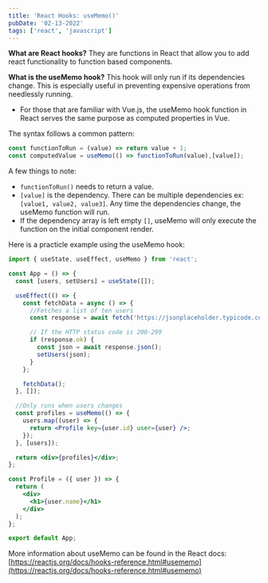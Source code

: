 ```yaml
---
title: 'React Hooks: useMemo()'
pubDate: '02-13-2022'
tags: ['react', 'javascript']
---
```


**What are React hooks?**
They are functions in React that allow you to add react functionality to function based components.

**What is the useMemo hook?**
This hook will only run if its dependencies change. This is especially useful in preventing expensive operations from needlessly running.

- For those that are familiar with Vue.js, the useMemo hook function in React serves the same purpose as computed properties in Vue.

The syntax follows a common pattern:

```jsx
const functionToRun = (value) => return value + 1;
const computedValue = useMemo(() => functionToRun(value),[value]);
```

A few things to note:

- `functionToRun()` needs to return a value.
- `[value]` is the dependency. There can be multiple dependencies ex: `[value1, value2, value3]`. Any time the dependencies change, the useMemo function will run.
- If the dependency array is left empty `[]`, useMemo will only execute the function on the initial component render.

Here is a practicle example using the useMemo hook:

```jsx
import { useState, useEffect, useMemo } from 'react';

const App = () => {
  const [users, setUsers] = useState([]);

  useEffect(() => {
    const fetchData = async () => {
      //Fetches a list of ten users
      const response = await fetch('https://jsonplaceholder.typicode.com/users');

      // If the HTTP status code is 200-299
      if (response.ok) {
        const json = await response.json();
        setUsers(json);
      }
    };

    fetchData();
  }, []);

  //Only runs when users changes
  const profiles = useMemo(() => {
    users.map((user) => {
      return <Profile key={user.id} user={user} />;
    });
  }, [users]);

  return <div>{profiles}</div>;
};

const Profile = ({ user }) => {
  return (
    <div>
      <h1>{user.name}</h1>
    </div>
  );
};

export default App;
```

More information about useMemo can be found in the React docs: [https://reactjs.org/docs/hooks-reference.html#usememo](https://reactjs.org/docs/hooks-reference.html#usememo)
